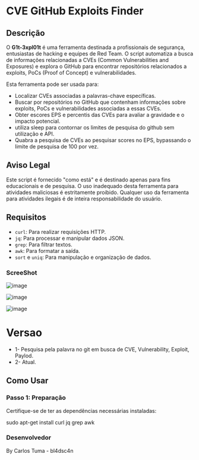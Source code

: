 # CVE GitHub Exploits Finder

## Descrição

O **G1t-3xpl01t** é uma ferramenta destinada a profissionais de segurança, entusiastas de hacking e equipes de Red Team. O script automatiza a busca de informações relacionadas a CVEs (Common Vulnerabilities and Exposures) e explora o GitHub para encontrar repositórios relacionados a exploits, PoCs (Proof of Concept) e vulnerabilidades. 

Esta ferramenta pode ser usada para:

- Localizar CVEs associadas a palavras-chave específicas.
- Buscar por repositórios no GitHub que contenham informações sobre exploits, PoCs e vulnerabilidades associadas a essas CVEs.
- Obter escores EPS e percentis das CVEs para avaliar a gravidade e o impacto potencial.
- utiliza sleep para contornar os limites de pesquisa do github sem utilização e API.
- Quabra a pesquisa de CVEs ao pesquisar scores no EPS, bypassando o limite de pesquisa de 100 por vez.

## Aviso Legal

Este script é fornecido "como está" e é destinado apenas para fins educacionais e de pesquisa. O uso inadequado desta ferramenta para atividades maliciosas é estritamente proibido. Qualquer uso da ferramenta para atividades ilegais é de inteira responsabilidade do usuário.

## Requisitos

- `curl`: Para realizar requisições HTTP.
- `jq`: Para processar e manipular dados JSON.
- `grep`: Para filtrar textos.
- `awk`: Para formatar a saída.
- `sort` e `uniq`: Para manipulação e organização de dados.

### ScreeShot ####

![image](https://github.com/user-attachments/assets/0da16705-4d47-4be6-be8b-820667651870)


![image](https://github.com/user-attachments/assets/a467b9a2-7404-49a9-8534-7ff8457e6a3d)

![image](https://github.com/user-attachments/assets/b25c8149-9fd4-4006-9158-772701d7c509)

# Versao
- 1- Pesquisa pela palavra no git em busca de CVE, Vulnerability, Exploit, Paylod.
- 2- Atual.


## Como Usar

### Passo 1: Preparação

Certifique-se de ter as dependências necessárias instaladas:

sudo apt-get install curl jq grep awk


### Desenvolvedor

By Carlos Tuma - bl4dsc4n
